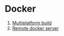 # Docker

1. [Multiplatform build](multiplatform.md)
2. [Remote docker server](remote_docker_server.md#Server)
